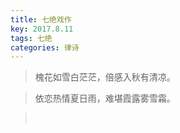 ```yaml
---
title: 七绝戏作
key: 2017.8.11
tags: 七绝
categories: 律诗
---
```


<blockquote class="blockquote-center">槐花如雪白茫茫，倍感入秋有清凉。
</blockquote>
<blockquote class="blockquote-center">依恋热情夏日雨，难堪霞露雾雪霜。
</blockquote>
<blockquote class="blockquote-center"></br>
</blockquote>
